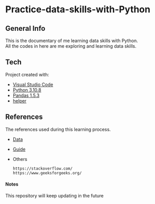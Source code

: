 # Practice-data-skills-with-Python
## General Info
This is the documentary of me learning data skills with Python. <br />
All the codes in here are me exploring and learning data skills.

## Tech
Project created with:
* [Visual Studio Code](https://code.visualstudio.com/)
* [Python 3.10.8](https://www.python.org/)
* [Pandas 1.5.3](https://pandas.pydata.org/)
* [helper](https://www.dataquest.io/course/for-loops-and-conditional-statements-in-python/)

## References
The references used during this learning process.

* [Data](https://en.wikipedia.org/wiki/List_of_helicopter_prison_escapes#Actual_attempts) <br />
* [Guide](https://www.dataquest.io/course/for-loops-and-conditional-statements-in-python/)

* Others
  ```
  https://stackoverflow.com/
  https://www.geeksforgeeks.org/
  ```

#### Notes
This repository will keep updating in the future

